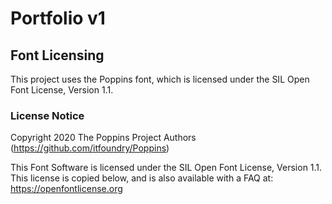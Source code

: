 # Portfolio v1


## Font Licensing

This project uses the Poppins font, which is licensed under the SIL Open Font License, Version 1.1.

### License Notice

Copyright 2020 The Poppins Project Authors (https://github.com/itfoundry/Poppins)

This Font Software is licensed under the SIL Open Font License, Version 1.1. This license is copied below, and is also available with a FAQ at: https://openfontlicense.org

